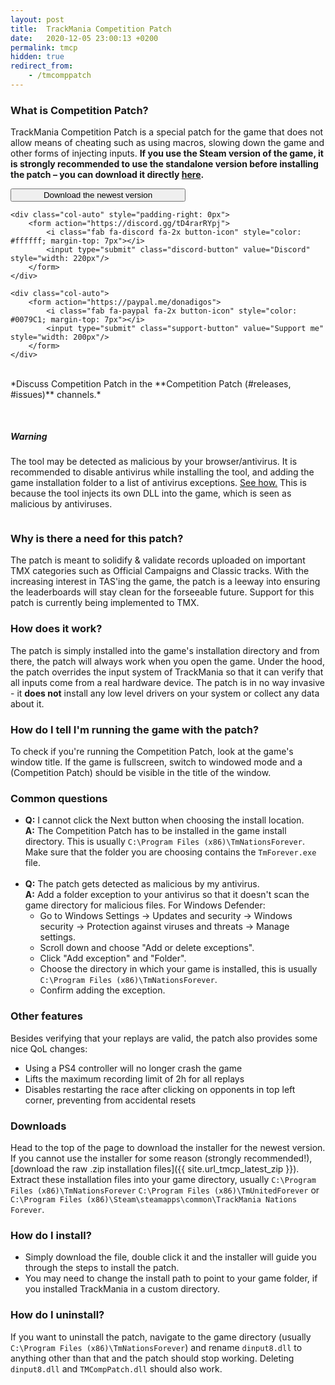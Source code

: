 ```yaml
---
layout: post
title:  TrackMania Competition Patch
date:   2020-12-05 23:00:13 +0200
permalink: tmcp
hidden: true
redirect_from:
    - /tmcomppatch
---
```


### What is Competition Patch?
TrackMania Competition Patch is a special patch for the game that does not allow means of cheating such as using macros, slowing down the game and other forms of injecting inputs. **If you use the Steam version of the game, it is strongly recommended to use the standalone version before installing the patch – you can download it directly [here](https://nadeo-download.cdn.ubi.com/trackmaniaforever/tmnationsforever_setup.exe).**

<div class="row">
    <div class="col-auto" style="padding-right: 0px">
        <form action="{{ site.url_tmcp_latest }}">
            <i class="fa fa-download button-icon" style="color: #ffffff; margin-top: 15px"></i>
            <input type="submit" class="download-button" value="Download the newest version" style="width: 280px"/>
        </form>
    </div>

    <div class="col-auto" style="padding-right: 0px">
        <form action="https://discord.gg/tD4rarRYpj">
            <i class="fab fa-discord fa-2x button-icon" style="color: #ffffff; margin-top: 7px"></i>
            <input type="submit" class="discord-button" value="Discord" style="width: 220px"/>
        </form>
    </div>

    <div class="col-auto">
        <form action="https://paypal.me/donadigos">
            <i class="fab fa-paypal fa-2x button-icon" style="color: #0079C1; margin-top: 7px"></i>
            <input type="submit" class="support-button" value="Support me" style="width: 200px"/>
        </form>
    </div>
</div>

<br>
*Discuss Competition Patch in the **Competition Patch (#releases, #issues)** channels.*

<div style="display: flex; margin-top: 30px">
    <div class="card shadow" style="width: 100%;">
        <div class="card-body">
            <h5 class="card-title warning">Warning</h5>
            <p class="card-text">
                The tool may be detected as malicious by your browser/antivirus. It is recommended to disable antivirus while installing the tool,
                and adding the game installation folder to a list of antivirus exceptions. <a href="#common-questions">See how.</a> This is because the tool injects its own DLL into the game,
                which is seen as malicious by antiviruses.
            </p>
        </div>
    </div>
</div>

### Why is there a need for this patch?
The patch is meant to solidify & validate records uploaded on important TMX categories such as Official Campaigns and Classic tracks. With the increasing interest in TAS'ing the game, the patch is a leeway into ensuring the leaderboards will stay clean for the forseeable future. Support for this patch is currently being implemented to TMX. 

### How does it work?
The patch is simply installed into the game's installation directory and from there, the patch will always work when you open the game. Under the hood, the patch overrides the input system of TrackMania so that it can verify that all inputs come from a real hardware device. The patch is in no way invasive - it **does not** install any low level drivers on your system or collect any data about it. 

### How do I tell I'm running the game with the patch?
To check if you're running the Competition Patch, look at the game's window title. If the game is fullscreen, switch to windowed mode and a (Competition Patch) should be visible in the title of the window. 

### Common questions
* **Q:** I cannot click the Next button when choosing the install location.<br>
**A:** The Competition Patch has to be installed in the game install directory. This is usually `C:\Program Files (x86)\TmNationsForever`.
Make sure that the folder you are choosing contains the `TmForever.exe` file.<br><br>
* **Q:** The patch gets detected as malicious by my antivirus.<br>
**A:** Add a folder exception to your antivirus so that it doesn't scan the game directory for malicious files. For Windows Defender:
    * Go to Windows Settings -> Updates and security -> Windows security -> Protection against viruses and threats -> Manage settings.
    * Scroll down and choose "Add or delete exceptions".
    * Click "Add exception" and "Folder".
    * Choose the directory in which your game is installed, this is usually `C:\Program Files (x86)\TmNationsForever`.
    * Confirm adding the exception.


### Other features
Besides verifying that your replays are valid, the patch also provides some nice QoL changes:

* Using a PS4 controller will no longer crash the game
* Lifts the maximum recording limit of 2h for all replays
* Disables restarting the race after clicking on opponents in top left corner, preventing from accidental resets

### Downloads
Head to the top of the page to download the installer for the newest version. If you cannot use the installer for some reason (strongly recommended!), [download the raw .zip installation files]({{ site.url_tmcp_latest_zip }}). Extract these installation files into your game directory, usually `C:\Program Files (x86)\TmNationsForever` `C:\Program Files (x86)\TmUnitedForever` or `C:\Program Files (x86)\Steam\steamapps\common\TrackMania Nations Forever`.

### How do I install?

* Simply download the file, double click it and the installer will guide you through the steps to install the patch.
* You may need to change the install path to point to your game folder, if you installed TrackMania in a custom directory.


### How do I uninstall?

If you want to uninstall the patch, navigate to the game directory (usually `C:\Program Files (x86)\TmNationsForever`) and rename `dinput8.dll` to anything other than that and the patch should stop working. Deleting `dinput8.dll` and `TMCompPatch.dll` should also work.
